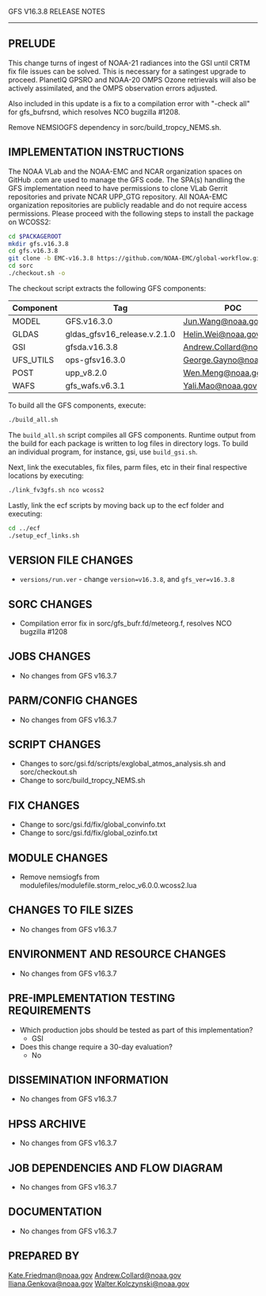 GFS V16.3.8 RELEASE NOTES

-------
PRELUDE
-------

This change turns of ingest of NOAA-21 radiances into the GSI until CRTM fix file issues can be solved.  This is necessary for a satingest upgrade to proceed.  PlanetIQ GPSRO and NOAA-20 OMPS Ozone retrievals will also be actively assimilated, and the OMPS observation errors adjusted.

Also included in this update is a fix to a compilation error with "-check all" for gfs_bufrsnd, which resolves NCO bugzilla #1208.

Remove NEMSIOGFS dependency in sorc/build_tropcy_NEMS.sh.

IMPLEMENTATION INSTRUCTIONS
---------------------------

The NOAA VLab and the NOAA-EMC and NCAR organization spaces on GitHub .com are used to manage the GFS code.  The SPA(s) handling the GFS implementation need to have permissions to clone VLab Gerrit repositories and private NCAR UPP_GTG repository. All NOAA-EMC organization repositories are publicly readable and do not require access permissions.  Please proceed with the following steps to install the package on WCOSS2:

```bash
cd $PACKAGEROOT
mkdir gfs.v16.3.8
cd gfs.v16.3.8
git clone -b EMC-v16.3.8 https://github.com/NOAA-EMC/global-workflow.git .
cd sorc
./checkout.sh -o
```

The checkout script extracts the following GFS components:

| Component | Tag         | POC               |
| --------- | ----------- | ----------------- |
| MODEL     | GFS.v16.3.0   | Jun.Wang@noaa.gov |
| GLDAS     | gldas_gfsv16_release.v.2.1.0 | Helin.Wei@noaa.gov |
| GSI       | gfsda.v16.3.8 | Andrew.Collard@noaa.gov |
| UFS_UTILS | ops-gfsv16.3.0 | George.Gayno@noaa.gov |
| POST      | upp_v8.2.0 | Wen.Meng@noaa.gov |
| WAFS      | gfs_wafs.v6.3.1 | Yali.Mao@noaa.gov |

To build all the GFS components, execute:
```bash
./build_all.sh
```
The `build_all.sh` script compiles all GFS components. Runtime output from the build for each package is written to log files in directory logs. To build an individual program, for instance, gsi, use `build_gsi.sh`.

Next, link the executables, fix files, parm files, etc in their final respective locations by executing:
```bash
./link_fv3gfs.sh nco wcoss2
```

Lastly, link the ecf scripts by moving back up to the ecf folder and executing:
```bash
cd ../ecf
./setup_ecf_links.sh
```

VERSION FILE CHANGES
--------------------

* `versions/run.ver` - change `version=v16.3.8`, and  `gfs_ver=v16.3.8`

SORC CHANGES
------------

* Compilation error fix in sorc/gfs_bufr.fd/meteorg.f, resolves NCO bugzilla #1208

JOBS CHANGES
------------

* No changes from GFS v16.3.7

PARM/CONFIG CHANGES
-------------------

* No changes from GFS v16.3.7

SCRIPT CHANGES
--------------

* Changes to sorc/gsi.fd/scripts/exglobal_atmos_analysis.sh and sorc/checkout.sh
* Change to sorc/build_tropcy_NEMS.sh

FIX CHANGES
-----------

* Change to sorc/gsi.fd/fix/global_convinfo.txt
* Change to sorc/gsi.fd/fix/global_ozinfo.txt

MODULE CHANGES
--------------

* Remove nemsiogfs from modulefiles/modulefile.storm_reloc_v6.0.0.wcoss2.lua

CHANGES TO FILE SIZES
---------------------

* No changes from GFS v16.3.7

ENVIRONMENT AND RESOURCE CHANGES
--------------------------------

* No changes from GFS v16.3.7

PRE-IMPLEMENTATION TESTING REQUIREMENTS
---------------------------------------

* Which production jobs should be tested as part of this implementation?
  * GSI 
* Does this change require a 30-day evaluation?
  * No

DISSEMINATION INFORMATION
-------------------------

* No changes from GFS v16.3.7

HPSS ARCHIVE
------------

* No changes from GFS v16.3.7

JOB DEPENDENCIES AND FLOW DIAGRAM
---------------------------------

* No changes from GFS v16.3.7

DOCUMENTATION
-------------

* No changes from GFS v16.3.7

PREPARED BY
-----------
Kate.Friedman@noaa.gov
Andrew.Collard@noaa.gov
Iliana.Genkova@noaa.gov
Walter.Kolczynski@noaa.gov
